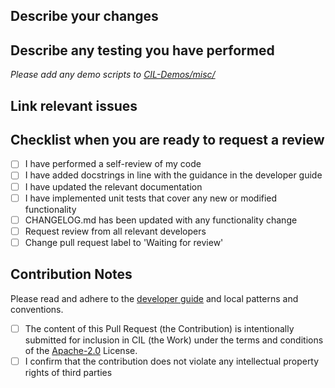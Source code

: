 ## Describe your changes


## Describe any testing you have performed
*Please add any demo scripts to [CIL-Demos/misc/](https://github.com/TomographicImaging/CIL-Demos/tree/main/misc)*


## Link relevant issues


## Checklist when you are ready to request a review

- [ ] I have performed a self-review of my code
- [ ] I have added docstrings in line with the guidance in the developer guide
- [ ] I have updated the relevant documentation
- [ ] I have implemented unit tests that cover any new or modified functionality
- [ ] CHANGELOG.md has been updated with any functionality change
- [ ] Request review from all relevant developers
- [ ] Change pull request label to 'Waiting for review'

## Contribution Notes

Please read and adhere to the [developer guide](https://tomographicimaging.github.io/CIL/nightly/developer_guide.html) and local patterns and conventions.

- [ ] The content of this Pull Request (the Contribution) is intentionally submitted for inclusion in CIL (the Work) under the terms and conditions of the [Apache-2.0](https://www.apache.org/licenses/LICENSE-2.0) License.
- [ ] I confirm that the contribution does not violate any intellectual property rights of third parties
